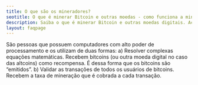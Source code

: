 ```yaml
---
title: O que são os mineradores?
seotitle: O que é minerar Bitcoin e outras moedas - como funciona a mineração
description: Saiba o que é minerar Bitcoin e outras moedas digitais. Acesse e confira.
layout: faqpage
---
```

São pessoas que possuem computadores com alto poder de processamento e os utilizam de duas formas:
a)	Resolver complexas equações matemáticas. Recebem bitcoins (ou outra moeda digital no caso das altcoins) como recompensa. É dessa forma que os bitcoins são “emitidos”.
b)	Validar as transações de todos os usuários de bitcoins. Recebem a taxa de mineração que é cobrada a cada transação.
